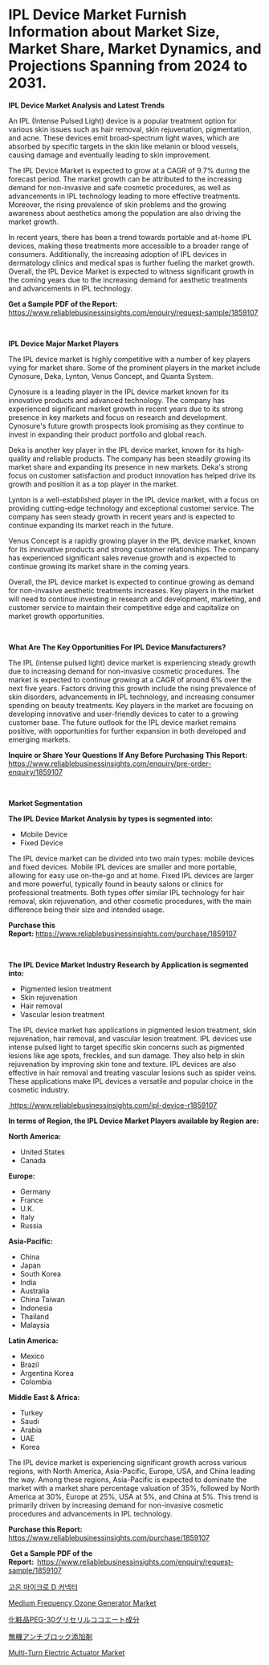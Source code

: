 <p><h1>IPL Device Market Furnish Information about Market Size, Market Share, Market Dynamics, and Projections Spanning from 2024 to 2031.</h1></p><p><strong>IPL Device Market Analysis and Latest Trends</strong></p>
<p><p>An IPL (Intense Pulsed Light) device is a popular treatment option for various skin issues such as hair removal, skin rejuvenation, pigmentation, and acne. These devices emit broad-spectrum light waves, which are absorbed by specific targets in the skin like melanin or blood vessels, causing damage and eventually leading to skin improvement.</p><p>The IPL Device Market is expected to grow at a CAGR of 9.7% during the forecast period. The market growth can be attributed to the increasing demand for non-invasive and safe cosmetic procedures, as well as advancements in IPL technology leading to more effective treatments. Moreover, the rising prevalence of skin problems and the growing awareness about aesthetics among the population are also driving the market growth.</p><p>In recent years, there has been a trend towards portable and at-home IPL devices, making these treatments more accessible to a broader range of consumers. Additionally, the increasing adoption of IPL devices in dermatology clinics and medical spas is further fueling the market growth. Overall, the IPL Device Market is expected to witness significant growth in the coming years due to the increasing demand for aesthetic treatments and advancements in IPL technology.</p></p>
<p><strong>Get a Sample PDF of the Report:&nbsp;</strong> <a href="https://www.reliablebusinessinsights.com/enquiry/request-sample/1859107">https://www.reliablebusinessinsights.com/enquiry/request-sample/1859107</a></p>
<p>&nbsp;</p>
<p><strong>IPL Device Major Market Players</strong></p>
<p><p>The IPL device market is highly competitive with a number of key players vying for market share. Some of the prominent players in the market include Cynosure, Deka, Lynton, Venus Concept, and Quanta System.</p><p>Cynosure is a leading player in the IPL device market known for its innovative products and advanced technology. The company has experienced significant market growth in recent years due to its strong presence in key markets and focus on research and development. Cynosure's future growth prospects look promising as they continue to invest in expanding their product portfolio and global reach.</p><p>Deka is another key player in the IPL device market, known for its high-quality and reliable products. The company has been steadily growing its market share and expanding its presence in new markets. Deka's strong focus on customer satisfaction and product innovation has helped drive its growth and position it as a top player in the market.</p><p>Lynton is a well-established player in the IPL device market, with a focus on providing cutting-edge technology and exceptional customer service. The company has seen steady growth in recent years and is expected to continue expanding its market reach in the future.</p><p>Venus Concept is a rapidly growing player in the IPL device market, known for its innovative products and strong customer relationships. The company has experienced significant sales revenue growth and is expected to continue growing its market share in the coming years.</p><p>Overall, the IPL device market is expected to continue growing as demand for non-invasive aesthetic treatments increases. Key players in the market will need to continue investing in research and development, marketing, and customer service to maintain their competitive edge and capitalize on market growth opportunities.</p></p>
<p>&nbsp;</p>
<p><strong>What Are The Key Opportunities For IPL Device Manufacturers?</strong></p>
<p><p>The IPL (intense pulsed light) device market is experiencing steady growth due to increasing demand for non-invasive cosmetic procedures. The market is expected to continue growing at a CAGR of around 6% over the next five years. Factors driving this growth include the rising prevalence of skin disorders, advancements in IPL technology, and increasing consumer spending on beauty treatments. Key players in the market are focusing on developing innovative and user-friendly devices to cater to a growing customer base. The future outlook for the IPL device market remains positive, with opportunities for further expansion in both developed and emerging markets.</p></p>
<p><strong>Inquire or Share Your Questions If Any Before Purchasing This Report:</strong> <a href="https://www.reliablebusinessinsights.com/enquiry/pre-order-enquiry/1859107">https://www.reliablebusinessinsights.com/enquiry/pre-order-enquiry/1859107</a></p>
<p>&nbsp;</p>
<p><strong>Market Segmentation</strong></p>
<p><strong>The IPL Device Market Analysis by types is segmented into:</strong></p>
<p><ul><li>Mobile Device</li><li>Fixed Device</li></ul></p>
<p><p>The IPL device market can be divided into two main types: mobile devices and fixed devices. Mobile IPL devices are smaller and more portable, allowing for easy use on-the-go and at home. Fixed IPL devices are larger and more powerful, typically found in beauty salons or clinics for professional treatments. Both types offer similar IPL technology for hair removal, skin rejuvenation, and other cosmetic procedures, with the main difference being their size and intended usage.</p></p>
<p><strong>Purchase this Report:&nbsp;</strong><a href="https://www.reliablebusinessinsights.com/purchase/1859107">https://www.reliablebusinessinsights.com/purchase/1859107</a></p>
<p>&nbsp;</p>
<p><strong>The IPL Device Market Industry Research by Application is segmented into:</strong></p>
<p><ul><li>Pigmented lesion treatment</li><li>Skin rejuvenation</li><li>Hair removal</li><li>Vascular lesion treatment</li></ul></p>
<p><p>The IPL device market has applications in pigmented lesion treatment, skin rejuvenation, hair removal, and vascular lesion treatment. IPL devices use intense pulsed light to target specific skin concerns such as pigmented lesions like age spots, freckles, and sun damage. They also help in skin rejuvenation by improving skin tone and texture. IPL devices are also effective in hair removal and treating vascular lesions such as spider veins. These applications make IPL devices a versatile and popular choice in the cosmetic industry.</p></p>
<p><a href="https://www.reliablebusinessinsights.com/ipl-device-r1859107">&nbsp;https://www.reliablebusinessinsights.com/ipl-device-r1859107</a></p>
<p><strong>In terms of Region, the IPL Device Market Players available by Region are:</strong></p>
<p>
    <p> <strong> North America: </strong>
        <ul>
            <li>United States</li>
            <li>Canada</li>
        </ul>
        </p> 
    <p> <strong> Europe: </strong>
        <ul>
            <li>Germany</li>
            <li>France</li>
            <li>U.K.</li>
            <li>Italy</li>
            <li>Russia</li>
        </ul>
        </p> 
    <p> <strong> Asia-Pacific: </strong>
        <ul>
            <li>China</li>
            <li>Japan</li>
            <li>South Korea</li>
            <li>India</li>
            <li>Australia</li>
            <li>China Taiwan</li>
            <li>Indonesia</li>
            <li>Thailand</li>
            <li>Malaysia</li>
        </ul>
        </p> 
    <p> <strong> Latin America: </strong>
        <ul>
            <li>Mexico</li>
            <li>Brazil</li>
            <li>Argentina Korea</li>
            <li>Colombia</li>
        </ul>
        </p> 
    <p> <strong> Middle East & Africa: </strong>
        <ul>
            <li>Turkey</li>
            <li>Saudi</li>
            <li>Arabia</li>
            <li>UAE</li>
            <li>Korea</li>
        </ul>
    </p>
    </p>
<p><p>The IPL device market is experiencing significant growth across various regions, with North America, Asia-Pacific, Europe, USA, and China leading the way. Among these regions, Asia-Pacific is expected to dominate the market with a market share percentage valuation of 35%, followed by North America at 30%, Europe at 25%, USA at 5%, and China at 5%. This trend is primarily driven by increasing demand for non-invasive cosmetic procedures and advancements in IPL technology.</p></p>
<p><strong>Purchase this Report: </strong><a href="https://www.reliablebusinessinsights.com/purchase/1859107">https://www.reliablebusinessinsights.com/purchase/1859107</a></p>
<p>&nbsp;<strong>Get a Sample PDF of the Report:&nbsp;&nbsp;</strong><a href="https://www.reliablebusinessinsights.com/enquiry/request-sample/1859107">https://www.reliablebusinessinsights.com/enquiry/request-sample/1859107</a></p>
<p><strong></strong></p>
<p><p><a href="https://github.com/Elenrrera7685/Market-Research-Report-List-2/blob/main/7329124180110.md">고온 마이크로 D 커넥터</a></p><p><a href="https://github.com/isharif044/Market-Research-Report-List-1/blob/main/medium-frequency-ozone-generator-market.md">Medium Frequency Ozone Generator Market</a></p><p><a href="https://github.com/nxboeu02965442/Market-Research-Report-List-2/blob/main/6249798166944.md">化粧品PEG-30グリセリルココエート成分</a></p><p><a href="https://github.com/moulafa/Market-Research-Report-List-2/blob/main/2395312166945.md">無機アンチブロック添加剤</a></p><p><a href="https://github.com/abdillahsp58/Market-Research-Report-List-1/blob/main/multi-turn-electric-actuator-market.md">Multi-Turn Electric Actuator Market</a></p></p>